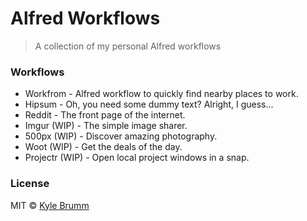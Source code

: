 # Alfred Workflows

> A collection of my personal Alfred workflows


### Workflows

- Workfrom - Alfred workflow to quickly find nearby places to work.
- Hipsum - Oh, you need some dummy text? Alright, I guess...
- Reddit - The front page of the internet.
- Imgur (WIP) - The simple image sharer.
- 500px (WIP) - Discover amazing photography.
- Woot (WIP) - Get the deals of the day.
- Projectr (WIP) - Open local project windows in a snap.


### License
MIT © [Kyle Brumm](http://kylebrumm.com)
